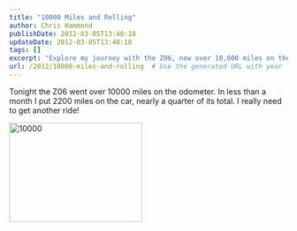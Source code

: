 ```yaml
---
title: "10000 Miles and Rolling"
author: Chris Hammond
publishDate: 2012-03-05T13:40:18
updateDate: 2012-03-05T13:40:18
tags: []
excerpt: "Explore my journey with the Z06, now over 10,000 miles on the odometer- a testament to our adventurous road trips."
url: /2012/10000-miles-and-rolling  # Use the generated URL with year
---
```

<p>Tonight the Z06 went over 10000 miles on the odometer. In less than a month I put 2200 miles on the car, nearly a quarter of its total. I really need to get another ride!</p> <p><a href="https://www.flickr.com/photos/chammond/2008636401/"><img height="180" alt="10000" src="https://farm3.static.flickr.com/2090/2008636401_3fab0f935f_m.jpg" width="240" /></a></p> <p>&nbsp;</p>

